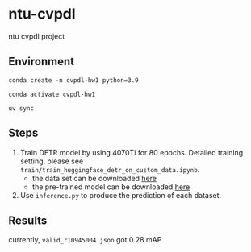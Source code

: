 # ntu-cvpdl
ntu cvpdl project

## Environment

```sh=
conda create -n cvpdl-hw1 python=3.9
```
```sh=
conda activate cvpdl-hw1
```
```sh=
uv sync
```

## Steps
1. Train DETR model by using 4070Ti for 80 epochs. Detailed training setting, please see `train/train_huggingface_detr_on_custom_data.ipynb`.
    - the data set can be downloaded [here](https://drive.google.com/file/d/1lWdAdjRvQHULW2AbDeZiR-S4Qw5SQ3nE/view)
    - the pre-trained model can be downloaded [here](https://drive.google.com/drive/folders/1bsdKuS4kwab59WVaerjARgv4I6f5tGx2)
2. Use `inference.py` to produce the prediction of each dataset.


## Results

currently, `valid_r10945004.json` got 0.28 mAP
